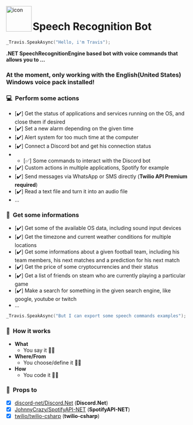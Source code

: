 <img src="/Resources/icon.ico" align="left" width="70" alt="icon">

<p align="left">
<h1>Speech Recognition Bot</h1>
</p>

```kotlin
_Travis.SpeakAsync("Hello, i'm Travis");
```

**.NET SpeechRecognitionEngine based bot with voice commands that allows you to ...**

<h3>At the moment, only working with the English(United States) Windows voice pack installed!</h3>

### 💻 &nbsp;Perform some actions

- [✔️] Get the status of applications and services running on the OS, and close them if desired
- [✔️] Set a new alarm depending on the given time
- [✔️] Alert system for too much time at the computer
- [✔️] Connect a Discord bot and get his connection status
- - [✅] Some commands to interact with the Discord bot
- [✔️] Custom actions in multiple applications, Spotify for example
- [✔️] Send messages via WhatsApp or SMS directly (**Twilio API Premium required**)
- [✔️] Read a text file and turn it into an audio file
- ...

### 📝 &nbsp;Get some informations

- [✔️] Get some of the available OS data, including sound input devices
- [✔️] Get the timezone and current weather conditions for multiple locations
- [✔️] Get some informations about a given football team, including his team members, his next matches and a prediction for his next match
- [✔️] Get the price of some cryptocurrencies and their status
- [✔️] Get a list of friends on steam who are currently playing a particular game
- [✔️] Make a search for something in the given search engine, like google, youtube or twitch
- ...

```kotlin
_Travis.SpeakAsync("But I can export some speech commands examples");
```

### 🎫 &nbsp;How it works

- **What**
  - You say it 🧑‍🎤
- **Where/From** 
  - You choose/define it 🧑‍🔧
- **How** 
  - You code it 🧑‍💻 

### 🙌 &nbsp;Props to

- [x] [discord-net/Discord.Net](https://github.com/discord-net/Discord.Net) (**Discord.Net**)
- [x] [JohnnyCrazy/SpotifyAPI-NET](https://github.com/JohnnyCrazy/SpotifyAPI-NET) (**SpotifyAPI-NET**)
- [x] [twilio/twilio-csharp](https://github.com/twilio/twilio-csharp) (**twilio-csharp**)
